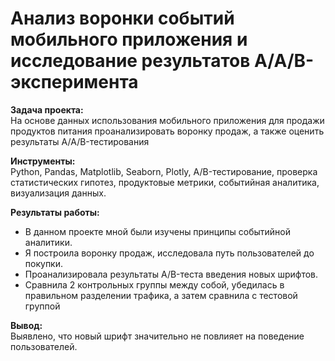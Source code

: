 # Анализ воронки событий мобильного приложения и исследование результатов A/A/B-эксперимента

 **Задача проекта:**
 \
 На основе данных использования мобильного приложения для продажи продуктов питания проанализировать воронку продаж, а также оценить результаты A/A/B-тестирования

  **Инструменты:** 
\
Python, Pandas, Matplotlib, Seaborn, Plotly, A/B-тестирование, проверка статистических гипотез, продуктовые метрики, событийная аналитика, визуализация данных.

 **Результаты работы:** 
- В данном проекте мной были изучены принципы событийной аналитики.
- Я построила  воронку продаж, исследовала путь пользователей до покупки.
- Проанализировала результаты A/B-теста введения новых шрифтов.
- Сравнила 2 контрольных группы между собой, убедилась в правильном разделении трафика, а затем сравнила с тестовой группой

**Вывод:**
\
Выявлено, что новый шрифт значительно не повлияет на поведение пользователей.
